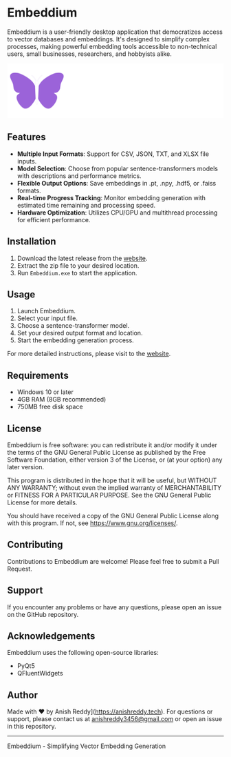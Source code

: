 # Embeddium

Embeddium is a user-friendly desktop application that democratizes access to vector databases and embeddings. It's designed to simplify complex processes, making powerful embedding tools accessible to non-technical users, small businesses, researchers, and hobbyists alike.

![Embeddium Logo](resources/readme_logo.png)

## Features

- **Multiple Input Formats**: Support for CSV, JSON, TXT, and XLSX file inputs.
- **Model Selection**: Choose from popular sentence-transformers models with descriptions and performance metrics.
- **Flexible Output Options**: Save embeddings in .pt, .npy, .hdf5, or .faiss formats.
- **Real-time Progress Tracking**: Monitor embedding generation with estimated time remaining and processing speed.
- **Hardware Optimization**: Utilizes CPU/GPU and multithread processing for efficient performance.

## Installation

1. Download the latest release from the [website](https://anish-reddy-k.github.io/embeddium-app/).
2. Extract the zip file to your desired location.
3. Run `Embeddium.exe` to start the application.

## Usage

1. Launch Embeddium.
2. Select your input file.
3. Choose a sentence-transformer model.
4. Set your desired output format and location.
5. Start the embedding generation process.

For more detailed instructions, please visit to the [website]([link-to-user-guide](https://anish-reddy-k.github.io/embeddium-app/)).

## Requirements

- Windows 10 or later
- 4GB RAM (8GB recommended)
- 750MB free disk space

## License

Embeddium is free software: you can redistribute it and/or modify it under the terms of the GNU General Public License as published by the Free Software Foundation, either version 3 of the License, or (at your option) any later version.

This program is distributed in the hope that it will be useful, but WITHOUT ANY WARRANTY; without even the implied warranty of MERCHANTABILITY or FITNESS FOR A PARTICULAR PURPOSE. See the GNU General Public License for more details.

You should have received a copy of the GNU General Public License along with this program. If not, see <https://www.gnu.org/licenses/>.

## Contributing

Contributions to Embeddium are welcome! Please feel free to submit a Pull Request.

## Support

If you encounter any problems or have any questions, please open an issue on the GitHub repository.

## Acknowledgements

Embeddium uses the following open-source libraries:
- PyQt5
- QFluentWidgets

## Author

Made with ❤️ by Anish Reddy](https://anishreddy.tech).
For questions or support, please contact us at anishreddy3456@gmail.com or open an issue in this repository.

---

Embeddium - Simplifying Vector Embedding Generation
